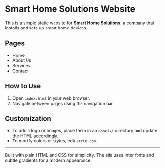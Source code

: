 # Smart Home Solutions Website

This is a simple static website for **Smart Home Solutions**, a company that installs and sets up smart home devices.

## Pages

- Home
- About Us
- Services
- Contact

## How to Use

1. Open `index.html` in your web browser.
2. Navigate between pages using the navigation bar.

## Customization

- To add a logo or images, place them in an `assets/` directory and update the HTML accordingly.
- To modify colors or styles, edit `style.css`.

---

Built with plain HTML and CSS for simplicity.
The site uses Inter fonts and subtle gradients for a modern appearance.
